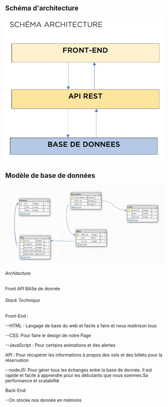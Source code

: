 <h2>Schéma d'architecture</h2>
<img src="Architecture.png">

<h2>Modèle de base de données</h2>
<img src="BDD.png">



###### Architecture ######

Front API BASe de donnée


###### Stack Technique #####

Front-End :

--HTML : Langage de base du web et facile à faire et nous maitrison tous

--CSS: Pour faire le design de notre Page

--JavaScript : Pour certains animations et des alertes


API : Pour récupérer les informations à propos des vols et des billets pour la réservation

--nodeJS: Pour gérer tous les échanges entre la base de donnée. Il est rapide et facile à apprendre pour les débutants que nous sommes.Sa performance et scalabilité

Back-End:

--On stocke nos donnée en mémoire